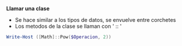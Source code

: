 
**Llamar una clase**
- Se hace similar a los tipos de datos, se envuelve entre corchetes
- Los metodos de la clase se llaman con ' :: '

```PowerShell
Write-Host ([Math]::Pow($Operacion, 2))
```

